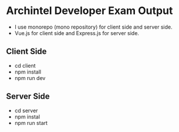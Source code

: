# Archintel Developer Exam Output
- I use monorepo (mono repository) for client side and server side.
- Vue.js for client side and Express.js for server side.

## Client Side
- cd client
- npm install
- npm run dev

## Server Side
- cd server
- npm instal
- npm run start